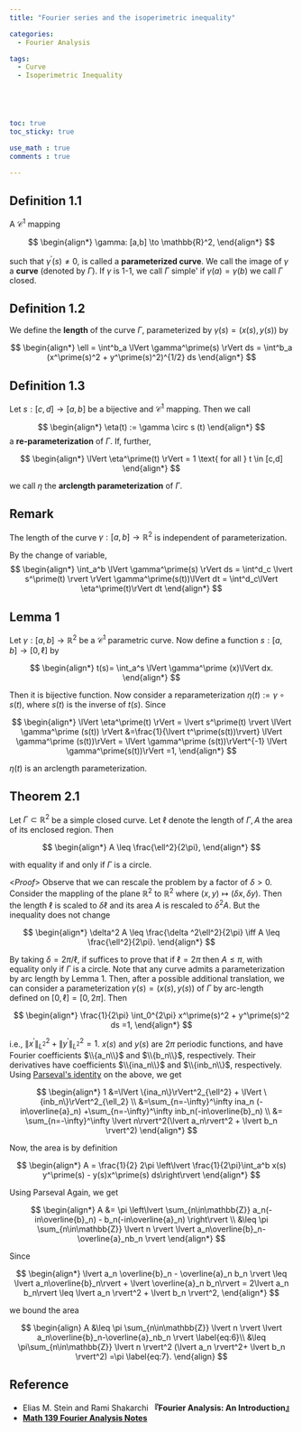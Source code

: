 ```yaml
---
title: "Fourier series and the isoperimetric inequality"

categories:
  - Fourier Analysis

tags:
  - Curve
  - Isoperimetric Inequality





toc: true
toc_sticky: true

use_math : true
comments : true

---
```


## Definition 1.1
A $\mathscr{C}^1$ mapping 

$$
\begin{align*}
\gamma: [a,b] \to \mathbb{R}^2,
\end{align*}
$$

such that $\gamma^\prime(s)\neq 0$, is called a **parameterized curve**. We call the image of $\gamma$ a **curve** (denoted by $\Gamma$). If $\gamma$ is 1-1, we call $\Gamma$ simple' if $\gamma(a) = \gamma(b)$ we call $\Gamma$ closed.




## Definition 1.2 
We define the **length** of the curve $\Gamma$, parameterized by $\gamma(s)= (x(s), y(s))$ by

$$
\begin{align*}
\ell = \int^b_a \lVert \gamma^\prime(s) \rVert ds = \int^b_a (x^\prime(s)^2 + y^\prime(s)^2)^{1/2} ds
\end{align*}
$$



## Definition 1.3
Let $s: [c,d] \to [a,b]$ be a bijective and $\mathscr{C}^1$ mapping. Then we call 


$$
\begin{align*}
\eta(t) := \gamma \circ s (t)
\end{align*}
$$
a **re-parameterization** of $\Gamma$. If, further, 

$$
\begin{align*}
\lVert \eta^\prime(t) \rVert = 1 \text{ for all } t \in [c,d]
\end{align*}
$$

we call $\eta$ the **arclength parameterization** of $\Gamma$.


## Remark
The length of the curve $\gamma: [a,b]\to \mathbb{R}^2$ is independent of parameterization.

By the change of variable, 
$$
\begin{align*}
\int_a^b \lVert \gamma^\prime(s) \rVert ds = \int^d_c \lvert s^\prime(t) \rvert \rVert  \gamma^\prime(s(t))\lVert  dt =
\int^d_c\lVert \eta^\prime(t)\rVert dt
\end{align*}
$$


## Lemma 1
Let $\gamma: [a,b] \to \mathbb{R}^2$ be a $\mathscr{C}^1$ parametric curve. Now define a function $s: [a,b] \to [0,\ell]$ by 

$$
\begin{align*}
t(s)= \int_a^s \lVert \gamma^\prime (x)\lVert dx.
\end{align*}
$$

Then it is bijective function. Now consider a reparameterization $\eta(t) := \gamma \circ s (t)$, where $s(t)$ is the inverse of $t(s)$. Since 

$$
\begin{align*}
\lVert \eta^\prime(t) \rVert = \lvert s^\prime(t) \rvert \lVert \gamma^\prime (s(t)) \rVert &=\frac{1}{\lvert t^\prime(s(t))\rvert} \lVert \gamma^\prime (s(t))\rVert = \lVert \gamma^\prime (s(t))\rVert^{-1} \lVert \gamma^\prime(s(t))\rVert =1,
\end{align*}
$$

$\eta(t)$ is an arclength parameterization.

$$\tag*{$\square$}$$
## Theorem 2.1
Let $\Gamma \subset \mathbb{R}^2$ be a simple closed curve. Let $\ell$ denote the length of $\Gamma, A$ the area of its enclosed region. Then


$$
\begin{align*}
A \leq \frac{\ell^2}{2\pi},
\end{align*}
$$

with equality if and only if $\Gamma$ is a circle. 

<*Proof*>
Observe that we can rescale the problem by a factor of $\delta>0$. Consider the mappling of the plane $\mathbb{R}^2$ to $\mathbb{R}^2$ where $(x,y)\mapsto (\delta x, \delta y).$ Then the length $\ell$ is scaled to $\delta \ell$ and its area $A$ is rescaled to $\delta^2 A$. But the inequality does not change

$$
\begin{align*}
\delta^2 A \leq \frac{\delta ^2\ell^2}{2\pi} \iff A \leq \frac{\ell^2}{2\pi}.
\end{align*}
$$

By taking $\delta = 2\pi / \ell$, if suffices to prove that if $\ell=2\pi$ then $A \leq \pi$, with equality only if $\Gamma$ is a circle. Note that any curve admits a parameterization by arc	length by Lemma 1. Then, after a possible additional translation,  we can consider a parameterization $\gamma(s)=(x(s), y(s))$ of $\Gamma$ by arc-length defined on $[0,\ell]=[0,2\pi]$. Then 

$$
\begin{align*}
\frac{1}{2\pi} \int_0^{2\pi} x^\prime(s)^2 + y^\prime(s)^2 ds =1,
\end{align*}
$$

i.e., $\lVert x^\prime \rVert^2_{L^2}  + \lVert y^\prime \rVert^2_{L^2} =1$. $x(s)$ and $y(s)$ are $2\pi$ periodic  functions, and have Fourier coefficients $\\{a_n\\}$ and $\\{b_n\\}$, respectively. Their derivatives have coefficients $\\{ina_n\\}$ and $\\{inb_n\\}$, respectively. Using [Parseval's identity](https://seanie12.github.io/blog/fourier%20analysis/L2-recovery/#corollary-12-parsevals-identity) on the above, we get 

$$
\begin{align*}
1 &=\lVert \{ina_n\}\rVert^2_{\ell^2} + \lVert \{inb_n\}\rVert^2_{\ell_2} \\
&=\sum_{n=-\infty}^\infty  ina_n (-in\overline{a}_n) +\sum_{n=-\infty}^\infty inb_n(-in\overline{b}_n) \\ &= \sum_{n=-\infty}^\infty \lvert n\rvert^2(\lvert a_n\rvert^2 + \lvert b_n \rvert^2) 
\end{align*}
$$ 


Now, the area is by definition

$$
\begin{align*}
A = \frac{1}{2} 2\pi \left\lvert \frac{1}{2\pi}\int_a^b x(s) y^\prime(s) - y(s)x^\prime(s) ds\right\rvert
\end{align*}
$$

Using Parseval Again,  we get

$$
\begin{align*}
A &= \pi \left\lvert \sum_{n\in\mathbb{Z}} a_n(-in\overline{b}_n) - b_n(-in\overline{a}_n) \right\rvert \\
&\leq \pi \sum_{n\in\mathbb{Z}} \lvert n \rvert \lvert a_n\overline{b}_n-\overline{a}_nb_n \rvert 
\end{align*}
$$

Since 

$$
\begin{align*}
\lvert a_n \overline{b}_n - \overline{a}_n b_n \rvert  \leq \lvert a_n\overline{b}_n\rvert + \lvert \overline{a}_n b_n\rvert = 2\lvert a_n b_n\rvert \leq \lvert a_n \rvert^2 + \lvert b_n \rvert^2,
\end{align*}
$$

we bound the area 

$$
\begin{align}
A &\leq \pi \sum_{n\in\mathbb{Z}} \lvert n \rvert \lvert a_n\overline{b}_n-\overline{a}_nb_n \rvert  \label{eq:6}\\
&\leq \pi\sum_{n\in\mathbb{Z}} \lvert n \rvert^2 (\lvert a_n \rvert^2+ \lvert b_n \rvert^2) =\pi \label{eq:7}.
\end{align}
$$


$$\tag*{$\square$}$$
## Reference
- Elias M. Stein and  Rami Shakarchi **『**Fourier Analysis: An Introduction**』**
- **[Math 139 Fourier Analysis Notes](https://drive.google.com/file/d/1f1pp1QkF0BqqLELBrKyk69X0ofd3SjdR/view?usp=sharing)**
